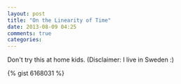 ```yaml
---
layout: post
title: "On the Linearity of Time"
date: 2013-08-09 04:25
comments: true
categories: 
---
```


Don't try this at home kids. (Disclaimer: I live in Sweden :)

<!-- more -->

{% gist 6168031 %}

